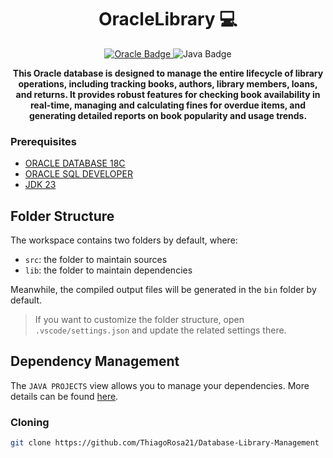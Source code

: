 <h1 align="center" style="font-weight: bold;">OracleLibrary 💻</h1>

<div align="center">
  <a href="#">
    <img src="https://img.shields.io/badge/Oracle-F80000?style=for-the-badge&logo=oracle&logoColor=white" alt="Oracle Badge">
  </a>
  <img src="https://img.shields.io/badge/Java-ED8B00?style=for-the-badge&logo=openjdk&logoColor=white" alt="Java Badge">
</div>


<p align="center">
  <b>This Oracle database is designed to manage the entire lifecycle of library operations, including tracking books, authors, library members, loans, and returns. It provides robust features for checking book availability in real-time, managing and calculating fines for overdue items, and generating detailed reports on book popularity and usage trends.</b>
</p>

<h3>Prerequisites</h3>

- [ORACLE DATABASE 18C](https://www.oracle.com/database/technologies/xe-downloads.html)
- [ORACLE SQL DEVELOPER](https://www.oracle.com/tools/downloads/sqldev-downloads.html)
- [JDK 23](https://www.oracle.com/java/technologies/javase/jdk23-archive-downloads.html)
  
## Folder Structure

The workspace contains two folders by default, where:

- `src`: the folder to maintain sources
- `lib`: the folder to maintain dependencies

Meanwhile, the compiled output files will be generated in the `bin` folder by default.

> If you want to customize the folder structure, open `.vscode/settings.json` and update the related settings there.

## Dependency Management

The `JAVA PROJECTS` view allows you to manage your dependencies. More details can be found [here](https://github.com/microsoft/vscode-java-dependency#manage-dependencies).

<h3>Cloning</h3>

```bash
git clone https://github.com/ThiagoRosa21/Database-Library-Management
```


